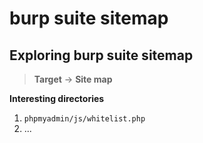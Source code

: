 # burp suite sitemap

## Exploring burp suite sitemap

> **Target** -> **Site map**

**Interesting directories**

1. `phpmyadmin/js/whitelist.php`
2. ...
